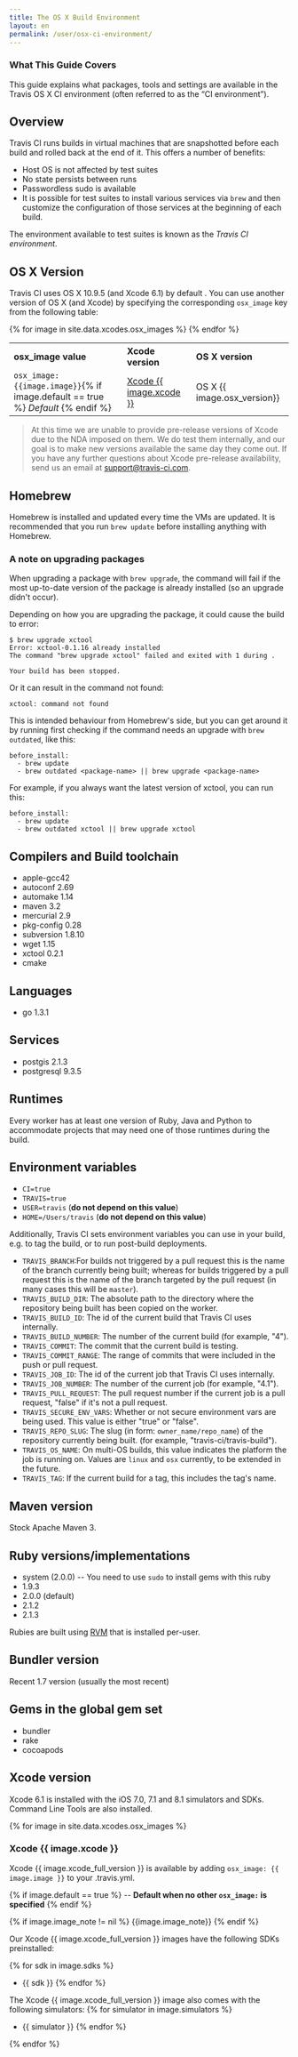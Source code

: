 ```yaml
---
title: The OS X Build Environment
layout: en
permalink: /user/osx-ci-environment/
---
```


### What This Guide Covers

This guide explains what packages, tools and settings are available in the
Travis OS X CI environment (often referred to as the “CI environment”).

<div id="toc"></div>

## Overview

Travis CI runs builds in virtual machines that are snapshotted before each build
and rolled back at the end of it. This offers a number of benefits:

* Host OS is not affected by test suites
* No state persists between runs
* Passwordless sudo is available
* It is possible for test suites to install various services via `brew`
  and then customize the configuration of those services at the
  beginning of each build.

The environment available to test suites is known as the *Travis CI
environment*.

## OS X Version

Travis CI uses OS X 10.9.5 (and Xcode 6.1) by default . You can use another version of OS X (and Xcode) by specifying the corresponding `osx_image` key from the following table:

<table>

<tr align="left"><th>osx_image value</th><th>Xcode version</th><th>OS X version</th></tr>
{% for image in site.data.xcodes.osx_images %}
<tr>
  <td><code>osx_image: {{image.image}}</code>{% if image.default == true %}  <em>Default</em> {% endif %}</td>
  <td><a href="http://docs.travis-ci.com/user/osx-ci-environment/#Xcode-{{image.xcode}}">Xcode {{ image.xcode }}</a></td>
  <td>OS X {{ image.osx_version}}
  </td></tr>
{% endfor %}
</table>

>At this time we are unable to provide pre-release versions of Xcode due to the
NDA imposed on them. We do test them internally, and our goal is to make new
versions available the same day they come out. If you have any further questions
about Xcode pre-release availability, send us an email at support@travis-ci.com.


## Homebrew

Homebrew is installed and updated every time the VMs are updated. It is
recommended that you run `brew update` before installing anything with Homebrew.

### A note on upgrading packages

When upgrading a package with `brew upgrade`, the command will fail if the most up-to-date version of the package is already installed (so an upgrade didn't occur).

Depending on how you are upgrading the package, it could cause the build to error:

```
$ brew upgrade xctool
Error: xctool-0.1.16 already installed
The command "brew upgrade xctool" failed and exited with 1 during .

Your build has been stopped.
```

Or it can result in the command not found:

```
xctool: command not found
```


This is intended behaviour from Homebrew's side, but you can get around it by running first checking if the command needs an upgrade with `brew outdated`, like this:

    before_install:
      - brew update
      - brew outdated <package-name> || brew upgrade <package-name>

For example, if you always want the latest version of xctool, you can run this:

    before_install:
      - brew update
      - brew outdated xctool || brew upgrade xctool


## Compilers and Build toolchain

* apple-gcc42
* autoconf 2.69
* automake 1.14
* maven 3.2
* mercurial 2.9
* pkg-config 0.28
* subversion 1.8.10
* wget 1.15
* xctool 0.2.1
* cmake

## Languages

* go 1.3.1

## Services

* postgis 2.1.3
* postgresql 9.3.5


## Runtimes

Every worker has at least one version of Ruby, Java and Python to accommodate
projects that may need one of those runtimes during the build.

## Environment variables

* `CI=true`
* `TRAVIS=true`
* `USER=travis` (**do not depend on this value**)
* `HOME=/Users/travis` (**do not depend on this value**)

Additionally, Travis CI sets environment variables you can use in your build,
e.g.  to tag the build, or to run post-build deployments.

* `TRAVIS_BRANCH`:For builds not triggered by a pull request this is the
  name of the branch currently being built; whereas for builds triggered
  by a pull request this is the name of the branch targeted by the pull
  request (in many cases this will be `master`).
* `TRAVIS_BUILD_DIR`: The absolute path to the directory where the repository
  being built has been copied on the worker.
* `TRAVIS_BUILD_ID`: The id of the current build that Travis CI uses internally.
* `TRAVIS_BUILD_NUMBER`: The number of the current build (for example, "4").
* `TRAVIS_COMMIT`: The commit that the current build is testing.
* `TRAVIS_COMMIT_RANGE`: The range of commits that were included in the push
  or pull request.
* `TRAVIS_JOB_ID`: The id of the current job that Travis CI uses internally.
* `TRAVIS_JOB_NUMBER`: The number of the current job (for example, "4.1").
* `TRAVIS_PULL_REQUEST`: The pull request number if the current job is a pull
  request, "false" if it's not a pull request.
* `TRAVIS_SECURE_ENV_VARS`: Whether or not secure environment vars are being
  used. This value is either "true" or "false".
* `TRAVIS_REPO_SLUG`: The slug (in form: `owner_name/repo_name`) of the
  repository currently being built. (for example, "travis-ci/travis-build").
* `TRAVIS_OS_NAME`: On multi-OS builds, this value indicates the platform the job is running on.
  Values are `linux` and `osx` currently, to be extended in the future.
* `TRAVIS_TAG`: If the current build for a tag, this includes the tag's name.


## Maven version

Stock Apache Maven 3.

## Ruby versions/implementations

* system (2.0.0) -- You need to use `sudo` to install gems with this ruby
* 1.9.3
* 2.0.0 (default)
* 2.1.2
* 2.1.3

Rubies are built using [RVM](http://rvm.io/) that is installed per-user.

## Bundler version

Recent 1.7 version (usually the most recent)

## Gems in the global gem set

* bundler
* rake
* cocoapods

## Xcode version

Xcode 6.1 is installed with the iOS 7.0, 7.1 and 8.1 simulators and SDKs.
Command Line Tools are also installed.

{% for image in site.data.xcodes.osx_images %}
### Xcode {{ image.xcode }}

Xcode {{ image.xcode_full_version }} is available by adding `osx_image: {{ image.image }}` to your .travis.yml.

{% if image.default == true %} -- **Default when no other `osx_image:` is specified** {% endif %}

{% if image.image_note != nil %}
{{image.image_note}}
{% endif %}

Our Xcode {{ image.xcode_full_version }} images have the following SDKs preinstalled:

{% for sdk in image.sdks %}
- {{ sdk }}
{% endfor %}

The Xcode {{ image.xcode_full_version }} image also comes with the following simulators:
{% for simulator in image.simulators %}
- {{ simulator }}
{% endfor %}

{% endfor %}
